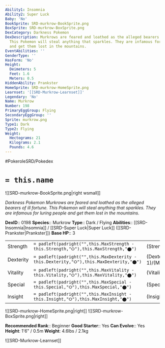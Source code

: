 ```yaml
---
Ability1: Insomnia
Ability2: Super Luck
Baby: 'No'
BookSprite: SRD-murkrow-BookSprite.png
BoxSprite: SRD-murkrow-BoxSprite.png
DexCategory: Darkness Pokemon
DexDescription: Murkrows are feared and loathed as the alleged bearers of ill fortune.
  This Pokemon will steal anything that sparkles. They are infamous for luring people
  and get them lost in the mountains.
EventAbilities: ''
GenderType: ''
HasForm: 'No'
Height:
  Deimeters: 5
  Feet: 1.6
  Meters: 0.5
HiddenAbility: Prankster
HomeSprite: SRD-murkrow-HomeSprite.png
Learnset: '[[SRD-Murkrow-Learnset]]'
Legendary: 'No'
Name: Murkrow
Number: 198
PrimaryEggGroup: Flying
SecondaryEggGroup: ''
Sprite: murkrow.png
Type1: Dark
Type2: Flying
Weight:
  Hectograms: 21
  Kilograms: 2.1
  Pounds: 4.6
---
```


#PokeroleSRD/Pokedex

# `= this.name`

![[SRD-murkrow-BookSprite.png|right wsmall]]

*Darkness Pokemon*
*Murkrows are feared and loathed as the alleged bearers of ill fortune. This Pokemon will steal anything that sparkles. They are infamous for luring people and get them lost in the mountains.*

**DexID**:: 0198
**Species**:: Murkrow
**Type**:: Dark / Flying
**Abilities**:: [[SRD-Insomnia|Insomnia]] / [[SRD-Super Luck|Super Luck]] ([[SRD-Prankster|Prankster]])
**Base HP**:: 3

|           |                                                                                        |                                          |
| --------- | -------------------------------------------------------------------------------------- | ---------------------------------------- |
| Strength  | `= padleft(padright("",this.MaxStrength - this.Strength,"⭘"),this.MaxStrength,"⬤")`    | (Strength::2)/(MaxStrength::5)   |
| Dexterity | `= padleft(padright("",this.MaxDexterity - this.Dexterity,"⭘"),this.MaxDexterity,"⬤")` | (Dexterity:: 1)/(MaxDexterity::3) |
| Vitality  | `= padleft(padright("",this.MaxVitality - this.Vitality,"⭘"),this.MaxVitality,"⬤")`    | (Vitality::2)/(MaxVitality::5)   |
| Special   | `= padleft(padright("",this.MaxSpecial - this.Special,"⭘"),this.MaxSpecial,"⬤")`       | (Special::2)/(MaxSpecial::5)     |
| Insight   | `= padleft(padright("",this.MaxInsight - this.Insight,"⭘"),this.MaxInsight,"⬤")`       | (Insight::1)/(MaxInsight::3)     |

![[SRD-murkrow-HomeSprite.png|right]]
![[SRD-murkrow-BoxSprite.png|right]]

**Recommended Rank**:: Beginner
**Good Starter**:: Yes
**Can Evolve**:: Yes
**Height**: 1'6" / 0.5m
**Weight**: 4.6lbs / 2.1kg

![[SRD-Murkrow-Learnset]]